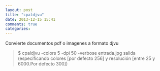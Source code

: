 ```yaml
---
layout: post
title: "cpaldjvu"
date: 2013-12-15 15:41
comments: true
categories: 
---
```

Convierte documentos pdf o imagenes a formato djvu

>$ cpaldjvu -colors 5 -dpi 50 -verbose entrada.jpg salida (especificando colores [por defecto 256] y resolución [entre 25 y 6000.Por defecto 300])

